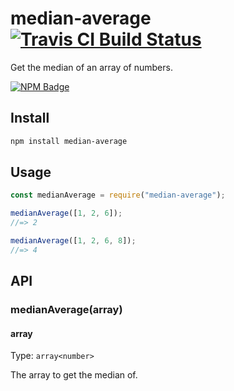 # median-average [![Travis CI Build Status](https://img.shields.io/travis/com/Richienb/median-average/master.svg?style=for-the-badge)](https://travis-ci.com/Richienb/median-average)

Get the median of an array of numbers.

[![NPM Badge](https://nodei.co/npm/median-average.png)](https://npmjs.com/package/median-average)

## Install

```sh
npm install median-average
```

## Usage

```js
const medianAverage = require("median-average");

medianAverage([1, 2, 6]);
//=> 2

medianAverage([1, 2, 6, 8]);
//=> 4
```

## API

### medianAverage(array)

#### array

Type: `array<number>`

The array to get the median of.
